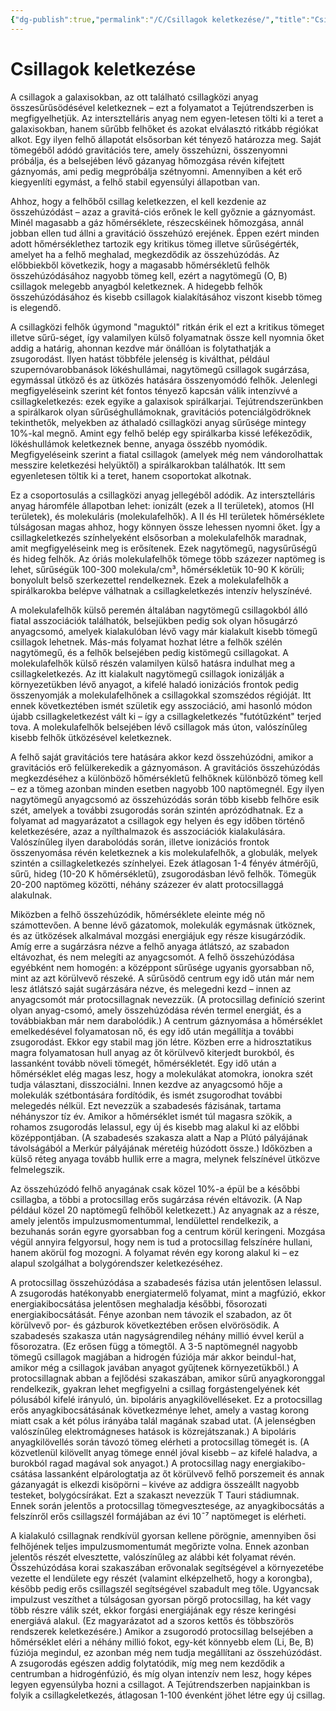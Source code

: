 ```yaml
---
{"dg-publish":true,"permalink":"/C/Csillagok keletkezése/","title":"Csillagok keletkezése","tags":["dg_uploaded"],"created":"2023-11-18T01:40","updated":"2023-11-18T01:40"}
---
```



# Csillagok keletkezése

A csillagok a galaxisokban, az ott található csillagközi anyag összesűrűsödésével keletkeznek – ezt a folyamatot a Tejútrendszerben is megfigyelhetjük. Az intersztelláris anyag nem egyen-letesen tölti ki a teret a galaxisokban, hanem sűrűbb felhőket és azokat elválasztó ritkább régiókat alkot. Egy ilyen felhő állapotát elsősorban két tényező határozza meg. Saját tömegéből adódó gravitációs tere, amely összehúzni, összenyomni próbálja, és a belsejében lévő gázanyag hőmozgása révén kifejtett gáznyomás, ami pedig megpróbálja szétnyomni. Amennyiben a két erő kiegyenlíti egymást, a felhő stabil egyensúlyi állapotban van.  

Ahhoz, hogy a felhőből csillag keletkezzen, el kell kezdenie az összehúzódást – azaz a gravitá-ciós erőnek le kell győznie a gáznyomást. Minél magasabb a gáz hőmérséklete, részecskéinek hőmozgása, annál jobban ellen tud állni a gravitáció összehúzó erejének. Éppen ezért minden adott hőmérséklethez tartozik egy kritikus tömeg illetve sűrűségérték, amelyet ha a felhő meghalad, megkezdődik az összehúzódás. Az előbbiekből következik, hogy a magasabb hőmérsékletű felhők összehúzódásához nagyobb tömeg kell, ezért a nagytömegű (O, B) csillagok melegebb anyagból keletkeznek. A hidegebb felhők összehúzódásához és kisebb csillagok kialakításához viszont kisebb tömeg is elegendő.  

A csillagközi felhők úgymond "maguktól" ritkán érik el ezt a kritikus tömeget illetve sűrű-séget, így valamilyen külső folyamatnak össze kell nyomnia őket addig a határig, ahonnan kezdve már önállóan is folytathatják a zsugorodást. Ilyen hatást többféle jelenség is kiválthat, például szupernóvarobbanások lökéshullámai, nagytömegű csillagok sugárzása, egymással ütköző és az ütközés hatására összenyomódó felhők. Jelenlegi megfigyeléseink szerint két fontos tényező kapcsán válik intenzívvé a csillagkeletkezés: ezek egyike a galaxisok spirálkarjai. Tejútrendszerünkben a spirálkarok olyan sűrűséghullámoknak, gravitációs potenciálgödröknek tekinthetők, melyekben az áthaladó csillagközi anyag sűrűsége mintegy 10%-kal megnő. Amint egy felhő belép egy spirálkarba kissé lefékeződik, lökéshullámok keletkeznek benne, anyaga összébb nyomódik. Megfigyeléseink szerint a fiatal csillagok (amelyek még nem vándorolhattak messzire keletkezési helyüktől) a spirálkarokban találhatók. Itt sem egyenletesen töltik ki a teret, hanem csoportokat alkotnak.  

Ez a csoportosulás a csillagközi anyag jellegéből adódik. Az intersztelláris anyag háromféle állapotban lehet: ionizált (ezek a II területek), atomos (HI területek), és molekuláris (molekulafelhők). A II és HI területek hőmérséklete túlságosan magas ahhoz, hogy könnyen össze lehessen nyomni őket. Így a csillagkeletkezés színhelyeként elsősorban a molekulafelhők maradnak, amit megfigyeléseink meg is erősítenek. Ezek nagytömegű, nagysűrűségű és hideg felhők. Az óriás molekulafelhők tömege több százezer naptömeg is lehet, sűrűségük 100-300 molekula/cm³, hőmérsékletük 10-90 K körüli; bonyolult belső szerkezettel rendelkeznek. Ezek a molekulafelhők a spirálkarokba belépve válhatnak a csillagkeletkezés intenzív helyszínévé.  

A molekulafelhők külső peremén általában nagytömegű csillagokból álló fiatal asszociációk találhatók, belsejükben pedig sok olyan hősugárzó anyagcsomó, amelyek kialakulóban lévő vagy már kialakult kisebb tömegű csillagok lehetnek. Más-más folyamat hozhat létre a felhők szélén nagytömegű, és a felhők belsejében pedig kistömegű csillagokat. A molekulafelhők külső részén valamilyen külső hatásra indulhat meg a csillagkeletkezés. Az itt kialakult nagytömegű csillagok ionizálják a környezetükben lévő anyagot, a kifelé haladó ionizációs frontok pedig összenyomják a molekulafelhőnek a csillagokkal szomszédos régióját. Itt ennek következtében ismét születik egy asszociáció, ami hasonló módon újabb csillagkeletkezést vált ki – így a csillagkeletkezés "futótűzként" terjed tova. A molekulafelhők belsejében lévő csillagok más úton, valószínűleg kisebb felhők ütközésével keletkeznek.  

A felhő saját gravitációs tere hatására akkor kezd összehúzódni, amikor a gravitációs erő felülkerekedik a gáznyomáson. A gravitációs összehúzódás megkezdéséhez a különböző hőmérsékletű felhőknek különböző tömeg kell – ez a tömeg azonban minden esetben nagyobb 100 naptömegnél. Egy ilyen nagytömegű anyagcsomó az összehúzódás során több kisebb felhőre esik szét, amelyek a további zsugorodás során szintén aprózódhatnak. Ez a folyamat ad magyarázatot a csillagok egy helyen és egy időben történő keletkezésére, azaz a nyílthalmazok és asszociációk kialakulására. Valószínűleg ilyen darabolódás során, illetve ionizációs frontok összenyomása révén keletkeznek a kis molekulafelhők, a globulák, melyek szintén a csillagkeletkezés színhelyei. Ezek átlagosan 1-4 fényév átmérőjű, sűrű, hideg (10-20 K hőmérsékletű), zsugorodásban lévő felhők. Tömegük 20-200 naptömeg közötti, néhány százezer év alatt protocsillaggá alakulnak.  

Miközben a felhő összehúzódik, hőmérséklete eleinte még nő számottevően. A benne lévő gázatomok, molekulák egymásnak ütköznek, és az ütközések alkalmával mozgási energiájuk egy része kisugárzódik. Amíg erre a sugárzásra nézve a felhő anyaga átlátszó, az szabadon eltávozhat, és nem melegíti az anyagcsomót. A felhő összehúzódása egyébként nem homogén: a középpont sűrűsége ugyanis gyorsabban nő, mint az azt körülvevő részeké. A sűrűsödő centrum egy idő után már nem lesz átlátszó saját sugárzására nézve, és melegedni kezd – innen az anyagcsomót már protocsillagnak nevezzük. (A protocsillag definíció szerint olyan anyag-csomó, amely összehúzódása révén termel energiát, és a továbbiakban már nem darabolódik.) A centrum gáznyomása a hőmérséklet emelkedésével folyamatosan nő, és egy idő után megállítja a további zsugorodást. Ekkor egy stabil mag jön létre. Közben erre a hidrosztatikus magra folyamatosan hull anyag az őt körülvevő kiterjedt burokból, és lassanként tovább növeli tömegét, hőmérsékletét. Egy idő után a hőmérséklet elég magas lesz, hogy a molekulákat atomokra, ionokra szét tudja választani, disszociálni. Innen kezdve az anyagcsomó hője a molekulák szétbontására fordítódik, és ismét zsugorodhat további melegedés nélkül. Ezt nevezzük a szabadesés fázisának, tartama néhányszor tíz év. Amikor a hőmérséklet ismét túl magasra szökik, a rohamos zsugorodás lelassul, egy új és kisebb mag alakul ki az előbbi középpontjában. (A szabadesés szakasza alatt a Nap a Plútó pályájának távolságából a Merkúr pályájának méretéig húzódott össze.) Időközben a külső réteg anyaga tovább hullik erre a magra, melynek felszínével ütközve felmelegszik.  

Az összehúzódó felhő anyagának csak közel 10%-a épül be a későbbi csillagba, a többi a protocsillag erős sugárzása révén eltávozik. (A Nap például közel 20 naptömegű felhőből keletkezett.) Az anyagnak az a része, amely jelentős impulzusmomentummal, lendülettel rendelkezik, a bezuhanás során egyre gyorsabban fog a centrum körül keringeni. Mozgása végül annyira felgyorsul, hogy nem is tud a protocsillag felszínére hullani, hanem akörül fog mozogni. A folyamat révén egy korong alakul ki – ez alapul szolgálhat a bolygórendszer keletkezéséhez.  

A protocsillag összehúzódása a szabadesés fázisa után jelentősen lelassul. A zsugorodás hatékonyabb energiatermelő folyamat, mint a magfúzió, ekkor energiakibocsátása jelentősen meghaladja későbbi, fősorozati energiakibocsátását. Fénye azonban nem távozik el szabadon, az őt körülvevő por- és gázburok következtében erősen elvörösödik. A szabadesés szakasza után nagyságrendileg néhány millió évvel kerül a fősorozatra. (Ez erősen függ a tömegtől. A 3-5 naptömegnél nagyobb tömegű csillagok magjában a hidrogén fúziója már akkor beindul-hat, amikor még a csillagok javában anyagot gyűjtenek környezetükből.) A protocsillagnak abban a fejlődési szakaszában, amikor sűrű anyagkoronggal rendelkezik, gyakran lehet megfigyelni a csillag forgástengelyének két pólusából kifelé irányuló, ún. bipoláris anyagkilövelléseket. Ez a protocsillag erős anyagkibocsátásának következménye lehet, amely a vastag korong miatt csak a két pólus irányába talál magának szabad utat. (A jelenségben valószínűleg elektromágneses hatások is közrejátszanak.) A bipoláris anyagkilövellés során távozó tömeg elérheti a protocsillag tömegét is. (A közvetlenül kilövellt anyag tömege ennél jóval kisebb – az kifelé haladva, a burokból ragad magával sok anyagot.) A protocsillag nagy energiakibo-csátása lassanként elpárologtatja az őt körülvevő felhő porszemeit és annak gázanyagát is elkezdi kisöpörni – kivéve az addigra összeállt nagyobb testeket, bolygócsírákat. Ezt a szakaszt nevezzük T Tauri stádiumnak. Ennek során jelentős a protocsillag tömegvesztesége, az anyagkibocsátás a felszínről erős csillagszél formájában az évi 10¯⁷ naptömeget is elérheti.  

A kialakuló csillagnak rendkívül gyorsan kellene pörögnie, amennyiben ősi felhőjének teljes impulzusmomentumát megőrizte volna. Ennek azonban jelentős részét elvesztette, valószínűleg az alábbi két folyamat révén. Összehúzódása korai szakaszában erővonalak segítségével a környezetébe vezette el lendülete egy részét (valamint elképzelhető, hogy a korongba), később pedig erős csillagszél segítségével szabadult meg tőle. Ugyancsak impulzust veszíthet a túlságosan gyorsan pörgő protocsillag, ha két vagy több részre válik szét, ekkor forgási energiájának egy része keringési energiává alakul. (Ez magyarázatot ad a szoros kettős és többszörös rendszerek keletkezésére.) Amikor a zsugorodó protocsillag belsejében a hőmérséklet eléri a néhány millió fokot, egy-két könnyebb elem (Li, Be, B) fúziója megindul, ez azonban még nem tudja megállítani az összehúzódást. A zsugorodás egészen addig folytatódik, míg meg nem kezdődik a centrumban a hidrogénfúzió, és míg olyan intenzív nem lesz, hogy képes legyen egyensúlyba hozni a csillagot. A Tejútrendszerben napjainkban is folyik a csillagkeletkezés, átlagosan 1-100 évenként jöhet létre egy új csillag.  